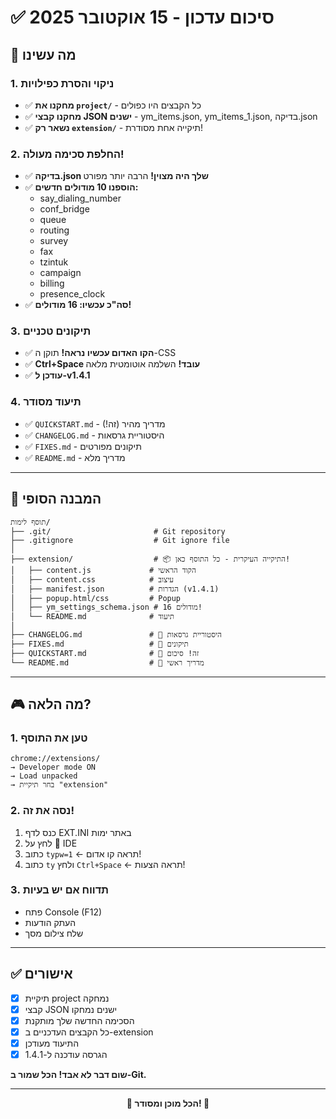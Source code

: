 # ✅ סיכום עדכון - 15 אוקטובר 2025

## 🎯 מה עשינו

### 1. ניקוי והסרת כפילויות
- ✅ **מחקנו את `project/`** - כל הקבצים היו כפולים
- ✅ **מחקנו קבצי JSON ישנים** - ym_items.json, ym_items_1.json, בדיקה.json
- ✅ **נשאר רק `extension/`** - תיקייה אחת מסודרת!

### 2. החלפת סכימה מעולה!
- ✅ **בדיקה.json שלך היה מצוין!** הרבה יותר מפורט
- ✅ **הוספנו 10 מודולים חדשים:**
  - say_dialing_number
  - conf_bridge
  - queue
  - routing
  - survey
  - fax
  - tzintuk
  - campaign
  - billing
  - presence_clock
- ✅ **סה"כ עכשיו: 16 מודולים!**

### 3. תיקונים טכניים
- ✅ **הקו האדום עכשיו נראה!** תוקן ה-CSS
- ✅ **Ctrl+Space עובד!** השלמה אוטומטית מלאה
- ✅ **עודכן ל-v1.4.1**

### 4. תיעוד מסודר
- ✅ `QUICKSTART.md` - מדריך מהיר (זה!)
- ✅ `CHANGELOG.md` - היסטוריית גרסאות
- ✅ `FIXES.md` - תיקונים מפורטים
- ✅ `README.md` - מדריך מלא

---

## 📁 המבנה הסופי

```
תוסף לימות/
├── .git/                       # Git repository
├── .gitignore                  # Git ignore file
│
├── extension/                  # 📦 התיקייה העיקרית - כל התוסף כאן!
│   ├── content.js             # הקוד הראשי
│   ├── content.css            # עיצוב
│   ├── manifest.json          # הגדרות (v1.4.1)
│   ├── popup.html/css         # Popup
│   ├── ym_settings_schema.json # 16 מודולים!
│   └── README.md              # תיעוד
│
├── CHANGELOG.md               # 📝 היסטוריית גרסאות
├── FIXES.md                   # 🔧 תיקונים
├── QUICKSTART.md              # 🎯 זה! סיכום
└── README.md                  # 📄 מדריך ראשי
```

---

## 🎮 מה הלאה?

### 1. טען את התוסף
```
chrome://extensions/
→ Developer mode ON
→ Load unpacked
→ בחר תיקיית "extension"
```

### 2. נסה את זה!
1. כנס לדף EXT.INI באתר ימות
2. לחץ על 🤖 IDE
3. כתוב `typw=1` ← תראה קו אדום!
4. כתוב `ty` ולחץ `Ctrl+Space` ← תראה הצעות!

### 3. תדווח אם יש בעיות
- פתח Console (F12)
- העתק הודעות
- שלח צילום מסך

---

## ✅ אישורים

- [x] תיקיית project נמחקה
- [x] קבצי JSON ישנים נמחקו  
- [x] הסכימה החדשה שלך מותקנת
- [x] כל הקבצים העדכניים ב-extension
- [x] התיעוד מעודכן
- [x] הגרסה עודכנה ל-1.4.1

**שום דבר לא אבד! הכל שמור ב-Git.**

---

<div align="center">

**🎉 הכל מוכן ומסודר! 🎉**

</div>
